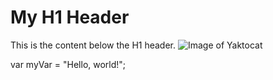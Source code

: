 # My H1 Header

This is the content below the H1 header.
![Image of Yaktocat](https://octodex.github.com/images/yaktocat.png)

var myVar = "Hello, world!";
